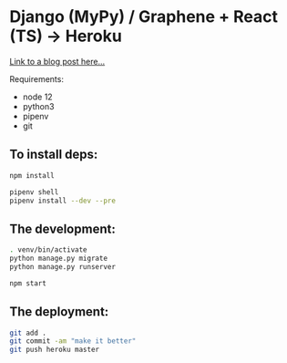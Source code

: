 # Django (MyPy) / Graphene + React (TS) -> Heroku

[Link to a blog post here...](link.com)

Requirements:

- node 12
- python3
- pipenv
- git

## To install deps:

```bash
npm install

pipenv shell
pipenv install --dev --pre
```

## The development:

```bash
. venv/bin/activate
python manage.py migrate
python manage.py runserver
```

```bash
npm start
```

## The deployment:

```bash
git add .
git commit -am "make it better"
git push heroku master
```
